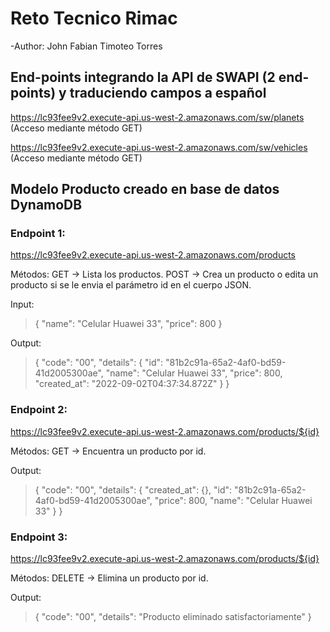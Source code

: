 # Reto Tecnico Rimac

-Author: John Fabian Timoteo Torres

## End-points integrando la API de SWAPI (2 end-points) y traduciendo campos a español

https://lc93fee9v2.execute-api.us-west-2.amazonaws.com/sw/planets (Acceso mediante método GET)

https://lc93fee9v2.execute-api.us-west-2.amazonaws.com/sw/vehicles (Acceso mediante método GET)

## Modelo Producto creado en base de datos DynamoDB

### Endpoint 1:

https://lc93fee9v2.execute-api.us-west-2.amazonaws.com/products

Métodos:
GET -> Lista los productos.
POST -> Crea un producto o edita un producto si se le envia el parámetro id en el cuerpo JSON.

Input:

> {
> "name": "Celular Huawei 33",
> "price": 800
> }

Output:

> {
> "code": "00",
> "details": {
> "id": "81b2c91a-65a2-4af0-bd59-41d2005300ae",
> "name": "Celular Huawei 33",
> "price": 800,
> "created_at": "2022-09-02T04:37:34.872Z"
> }
> }

### Endpoint 2:

https://lc93fee9v2.execute-api.us-west-2.amazonaws.com/products/${id}

Métodos:
GET -> Encuentra un producto por id.

Output:

> {
> "code": "00",
> "details": {
> "created_at": {},
> "id": "81b2c91a-65a2-4af0-bd59-41d2005300ae",
> "price": 800,
> "name": "Celular Huawei 33"
> }
> }

### Endpoint 3:

https://lc93fee9v2.execute-api.us-west-2.amazonaws.com/products/${id}

Métodos:
DELETE -> Elimina un producto por id.

Output:

> {
> "code": "00",
> "details": "Producto eliminado satisfactoriamente"
> }
